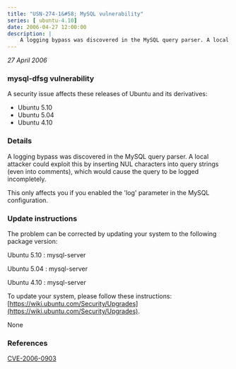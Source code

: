 ```yaml
---
title: "USN-274-1&#58; MySQL vulnerability"
series: [ ubuntu-4.10]
date: 2006-04-27 12:00:00
description: |
    A logging bypass was discovered in the MySQL query parser. A local attacker could exploit this by inserting NUL characters into query strings (even into comments), which would cause the query to be logged incompletely.
--- 
```

 
 

*27 April 2006*

### mysql-dfsg vulnerability

A security issue affects these releases of Ubuntu and its derivatives:

* Ubuntu 5.10
* Ubuntu 5.04
* Ubuntu 4.10

### Details

A logging bypass was discovered in the MySQL query parser. A local attacker could exploit this by inserting NUL characters into query strings (even into comments), which would cause the query to be logged incompletely.

This only affects you if you enabled the &#39;log&#39; parameter in the MySQL configuration.

### Update instructions

The problem can be corrected by updating your system to the following package version:

Ubuntu 5.10
 : mysql-server 

Ubuntu 5.04
 : mysql-server 

Ubuntu 4.10
 : mysql-server 

To update your system, please follow these instructions: [https://wiki.ubuntu.com/Security/Upgrades](https://wiki.ubuntu.com/Security/Upgrades).

None

### References

 
 [CVE-2006-0903](http://people.ubuntu.com/~ubuntu-security/cve/CVE-2006-0903)
 

